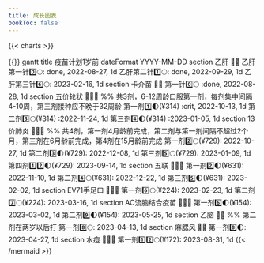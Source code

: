 ```yaml
---
title: 成长图表
bookToc: false
---
```


{{< charts >}}

{{<mermaid align="left">}}
gantt
    title 疫苗计划1岁前
    dateFormat  YYYY-MM-DD
    section 乙肝 💉🆓
    乙肝第一针0️⃣🌕: done, 2022-08-27, 1d
    乙肝第二针1️⃣🌕: done, 2022-09-29, 1d
    乙肝第三针6️⃣🌕: 2023-02-16, 1d
    section 卡介苗 💉🆓
    第一针0️⃣🌕      :done, 2022-08-28, 1d
    section 五价轮状 💊🇺🇸
    %% 共3剂，6-12周龄口服第一剂，每剂集中间隔4-10周，第三剂接种应不晚于32周龄
    第一剂1️⃣🌓(¥314)      :crit, 2022-10-13, 1d
    第二剂3️⃣🌕(¥314)      :2022-11-24, 1d
    第三剂4️⃣🌓(¥314)      :2023-01-05, 1d
    section 13价肺炎 💉🇺🇸
    %% 共4剂，第一剂4月龄前完成，第二剂与第一剂间隔不超过2个月，第三剂在6月龄前完成，第4剂在15月龄前完成
    第一剂2️⃣🌕(¥729): 2022-10-27, 1d
    第二剂3️⃣🌓(¥729): 2022-12-08, 1d
    第三剂5️⃣🌕(¥729): 2023-01-09, 1d
    第四剂1️⃣2️⃣🌓(¥729): 2023-09-14, 1d
    section 五联 💉🇺🇸
    第一剂2️⃣🌓(¥631): 2022-11-10, 1d
    第二剂4️⃣🌕(¥631): 2022-12-22, 1d
    第三剂5️⃣🌓(¥631): 2023-02-02, 1d
    section  EV71手足口 💉🇨🇳
    第一剂6️⃣🌕(¥224): 2023-02-23, 1d
    第二剂7️⃣🌕(¥224): 2023-03-16, 1d
    section AC流脑结合疫苗 💉🇨🇳
    第一剂6️⃣🌓(¥154): 2023-03-02, 1d
    第二剂9️⃣🌓(¥154): 2023-05-25, 1d
    section 乙脑 💉🆓
    %% 第二剂在两岁以后打
    第一剂8️⃣🌕: 2023-04-13, 1d
    section 麻腮风 💉🆓
    第一剂8️⃣🌓: 2023-04-27, 1d
    section 水痘 💉🇨🇳
    第一剂1️⃣2️⃣🌕(¥172): 2023-08-31, 1d
{{< /mermaid >}}
